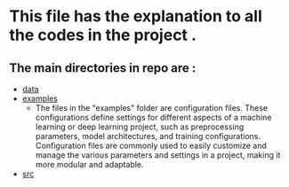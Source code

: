 # This file has the explanation to all the codes in the project .

## The main directories in repo are :
  - [data](https://github.com/nikhilsp242/Mental-Health-Prediction/tree/main/data) 
  - [examples](https://github.com/nikhilsp242/Mental-Health-Prediction/tree/main/examples)
      * The files in the "examples" folder are configuration files. These configurations define settings for different aspects of a machine learning or deep learning project, such as preprocessing parameters, model architectures, and training configurations. Configuration files are commonly used to easily customize and manage the various parameters and settings in a project, making it more modular and adaptable.
  - [src](https://github.com/nikhilsp242/Mental-Health-Prediction/tree/main/src)
